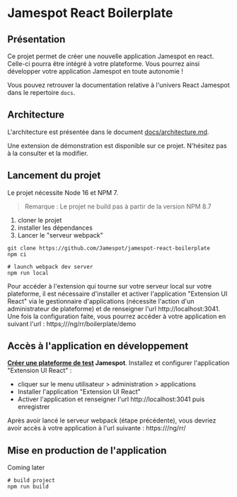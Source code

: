 # Jamespot React Boilerplate

## Présentation

Ce projet permet de créer une nouvelle application Jamespot en react. Celle-ci pourra être intégré à votre plateforme. Vous pourrez ainsi développer votre application Jamespot en toute autonomie !

Vous pouvez retrouver la documentation relative à l'univers React Jamespot dans le repertoire `docs`.

## Architecture

L'architecture est présentée dans le document [docs/architecture.md](docs/architecture.md).

Une extension de démonstration est disponible sur ce projet. N'hésitez pas à la consulter et la modifier.

## Lancement du projet

Le projet nécessite Node 16 et NPM 7.

> Remarque : Le projet ne build pas à partir de la version NPM 8.7

1. cloner le projet
2. installer les dépendances
3. Lancer le "serveur webpack"

```shell
git clone https://github.com/Jamespot/jamespot-react-boilerplate
npm ci

# launch webpack dev server
npm run local
```

Pour accéder à l'extension qui tourne sur votre serveur local sur votre plateforme, il est nécessaire d'installer et activer l'application "Extension UI React" via le gestionnaire d'applications (nécessite l'action d'un administrateur de plateforme) et de renseigner l'url http://localhost:3041. Une fois la configuration faite, vous pourrez accéder à votre application en suivant l'url : https;//<plateforme-url>/ng/rr/boilerplate/demo

## Accès à l'application en développement

**[Créer une plateforme de test](https://launch.jamespot.com/?utm_source=jamespot.io&utm_medium=react&utm_campaign=documentation) Jamespot**. Installez et configurer l'application "Extension UI React" :

-   cliquer sur le menu utilisateur > administration > applications
-   Installer l'application "Extension UI React"
-   Activer l'application et renseigner l'url http://localhost:3041 puis enregistrer

Après avoir lancé le serveur webpack (étape précédente), vous devriez avoir accès à votre application à l'url suivante : https://<plateforme>/ng/rr/

## Mise en production de l'application

Coming later

```shell
# build project
npm run build
```
